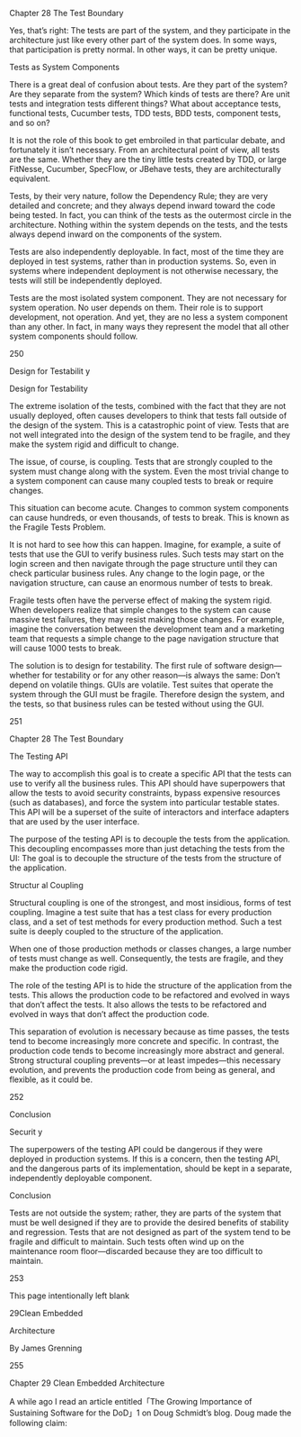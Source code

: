 Chapter 28  The Test Boundary

Yes, that’s right: The tests are part of  the system, and they participate in the architecture just like every other part of the system does. In some ways, that participation is pretty normal. In other ways, it can be pretty unique.

Tests  as  System  Components

There is a great deal of confusion about tests. Are they part of the system? Are they separate from the system? Which kinds of tests are there? Are unit tests and integration tests different things? What about acceptance tests, functional tests, Cucumber tests, TDD tests, BDD tests, component tests, and so on?

It is not the role of this book to get embroiled in that particular debate, and fortunately it isn’t necessary. From an architectural point of view, all tests are the same. Whether they are the tiny little tests created by TDD, or large FitNesse, Cucumber, SpecFlow, or JBehave tests, they are architecturally equivalent.

Tests, by their very nature, follow the Dependency Rule; they are very detailed and concrete; and they always depend inward toward the code being tested. In fact, you can think of the tests as the outermost circle in the architecture. Nothing within the system depends on the tests, and the tests always depend inward on the components of the system.

Tests are also independently deployable. In fact, most of the time they are deployed in test systems, rather than in production systems. So, even in systems where independent deployment is not otherwise necessary, the tests will still be independently deployed.

Tests are the most isolated system component. They are not necessary for system operation. No user depends on them. Their role is to support development, not operation. And yet, they are no less a system component than any other. In fact, in many ways they represent the model that all other system components should follow.

250

Design  for  Testabilit y

Design for Testability

The extreme isolation of the tests, combined with the fact that they are not usually deployed, often causes developers to think that tests fall outside of the design of the system. This is a catastrophic point of view. Tests that are not well integrated into the design of the system tend to be fragile, and they make the system rigid and difficult to change.

The issue, of course, is coupling. Tests that are strongly coupled to the system must change along with the system. Even the most trivial change to a system component can cause many coupled tests to break or require changes.

This situation can become acute. Changes to common system components can cause hundreds, or even thousands, of tests to break. This is known as the Fragile Tests Problem.

It is not hard to see how this can happen. Imagine, for example, a suite of tests that use the GUI to verify business rules. Such tests may start on the login screen and then navigate through the page structure until they can check particular business rules. Any change to the login page, or the navigation structure, can cause an enormous number of tests to break.

Fragile tests often have the perverse effect of making the system rigid. When developers realize that simple changes to the system can cause massive test failures, they may resist making those changes. For example, imagine the conversation between the development team and a marketing team that requests a simple change to the page navigation structure that will cause 1000 tests to break.

The solution is to design for testability. The first rule of software design—whether for testability or for any other reason—is always the same: Don’t depend on volatile things. GUIs are volatile. Test suites that operate the system through the GUI must be fragile. Therefore design the system, and the tests, so that business rules can be tested without using the GUI.

251

Chapter 28  The Test Boundary

The  Testing  API

The way to accomplish this goal is to create a specific API that the tests can use to verify all the business rules. This API should have superpowers that allow the tests to avoid security constraints, bypass expensive resources (such as databases), and force the system into particular testable states. This API will be a superset of the suite of interactors and interface adapters that are used by the user interface.

The purpose of the testing API is to decouple the tests from the application. This decoupling encompasses more than just detaching the tests from the UI: The goal is to decouple the structure of the tests from the structure of the application.

Structur al  Coupling

Structural coupling is one of the strongest, and most insidious, forms of test coupling. Imagine a test suite that has a test class for every production class, and a set of test methods for every production method. Such a test suite is deeply coupled to the structure of the application.

When one of those production methods or classes changes, a large number of tests must change as well. Consequently, the tests are fragile, and they make the production code rigid.

The role of the testing API is to hide the structure of the application from the tests. This allows the production code to be refactored and evolved in ways that don’t affect the tests. It also allows the tests to be refactored and evolved in ways that don’t affect the production code.

This separation of evolution is necessary because as time passes, the tests tend to become increasingly more concrete and specific. In contrast, the production code tends to become increasingly more abstract and general. Strong structural coupling prevents—or at least impedes—this necessary evolution, and prevents the production code from being as general, and flexible, as it could be.

252

Conclusion

Securit y

The superpowers of the testing API could be dangerous if they were deployed in production systems. If this is a concern, then the testing API, and the dangerous parts of its implementation, should be kept in a separate, independently deployable component.

Conclusion

Tests are not outside the system; rather, they are parts of the system that must be well designed if they are to provide the desired benefits of stability and regression. Tests that are not designed as part of the system tend to be fragile and difficult to maintain. Such tests often wind up on the maintenance room floor—discarded because they are too difficult to maintain.

253

This page intentionally left blank

29Clean  Embedded

Architecture

By James Grenning

255

Chapter 29  Clean Embedded Architecture

A while ago I read an article entitled「The Growing Importance of Sustaining Software for the DoD」1 on Doug Schmidt’s blog. Doug made the following claim:

